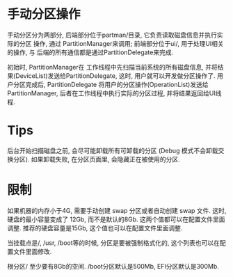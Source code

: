 # 手动分区操作
手动分区分为两部分, 后端部分位于partman/目录, 它负责读取磁盘信息并执行实际的分区
操作, 通过 PartitionManager来调用; 前端部分位于ui/, 用于处理UI相关的操作, 与
后端的所有通信都是通过PartitionDelegate来完成.
 
初始时, PartitionManager在 工作线程中先扫描当前系统的所有磁盘信息,
并将结果(DeviceList)发送给PartitionDelegate, 这时, 用户就可以开发做分区操作了.
用户分区完成后, PartitionDelegate 将用户的分区操作(OperationList)发送给
PartitionManager, 后者在工作线程中执行实际的分区过程, 并将结果返回给UI线程.


# Tips
后台开始扫描磁盘之前, 会尽可能卸载所有可卸载的分区 (Debug 模式不会卸载交换分区). 如果卸载失败,
在分区页面里, 会隐藏正在被使用的分区.

# 限制
如果机器的内存小于4G, 需要手动创建 swap 分区或者自动创建 swap 文件. 这时, 硬盘的最小容量变成了
12Gb, 而不是默认的8Gb. 这两个值都可以在配置文件里面调整.
推荐的硬盘容量是15Gb, 这个值也可以在配置文件里面调整.

当挂载点是/, /usr, /boot等的时候, 分区是要被强制格式化的, 这个列表也可以在配置文件里面修改.

根分区/ 至少要有8Gb的空间. /boot分区默认是500Mb, EFI分区默认是300Mb.